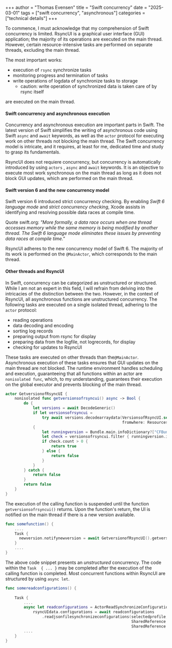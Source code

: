 +++
author = "Thomas Evensen"
title = "Swift concurrency"
date = "2025-03-01"
tags = ["swift concurrency", "asynchronous"]
categories = ["technical details"]
+++

To commence, I must acknowledge that my comprehension of Swift concurrency is limited. RsyncUI is a graphical user interface (GUI) application; the majority of its operations are executed on the main thread. However, certain resource-intensive tasks are performed on separate threads, excluding the main thread. 

The most important works: 

- execution of `rsync` synchronize tasks
- monitoring progress and termination of tasks
- write operations of logdata of synchronize tasks to storage
    - caution: write operation of synchronized data is taken care of by rsync itself

are executed on the main thread.

#### Swift concurrency and asynchronous execution

Concurrency and asynchronous execution are important parts in Swift. The latest version of Swift simplifies the writing of asynchronous code using Swift `async` and `await` keywords, as well as the `actor` protocol for executing work on other threads not blocking the main thread. The Swift concurrency model is intricate, and it requires, at least for me, dedicated time and study to grasp its fundamentals. 

RsyncUI does not requiere concurrency, but concurrency is automatically introduced by using `actors` , `async` and `await` keywords. It is an objective to execute most work synchronous on the main thread as long as it does not block GUI updates, which are performed on the main thread.

#### Swift version 6 and the new concurrency model

Swift version 6 introduced strict concurrency checking. By enabling *Swift 6 language mode*  and *strict concurrency checking*, Xcode assists in identifying and resolving possible data races at compile time.

Quote swift.org: *"More formally, a data race occurs when one thread accesses memory while the same memory is being modified by another thread. The Swift 6 language mode eliminates these issues by preventing data races at compile time."*

RsyncUI adheres to the new concurrency model of Swift 6. The majority of its work is performed on the `@MainActor`, which corresponds to the main thread. 

#### Other threads and RsyncUI

In Swift, concurrency can be categorized as unstructured or structured. While I am not an expert in this field, I will refrain from delving into the intricacies of the distinction between the two.  However, in the context of RsyncUI, all asynchronous functions are unstructured concurrency.  The following tasks are executed on a single isolated thread, adhering to the `actor` protocol:

- reading operations
- data decoding and encoding
- sorting log records
- preparing output from rsync for display
- preparing data from the logfile, not logrecords, for display
- checking for updates to RsyncUI

These tasks are executed on other threads than the`@MainActor`. Asynchronous execution of these tasks ensures that GUI updates on the main thread are not blocked. The runtime environment handles scheduling and execution, guaranteeing that all functions within an actor are  `nonisolated func`, which, to my understanding, guarantees their execution on the global executor and prevents blocking of the main thread.

```swift
actor GetversionofRsyncUI {
    nonisolated func getversionsofrsyncui() async -> Bool {
        do {
            let versions = await DecodeGeneric()
            if let versionsofrsyncui =
                try await versions.decodearraydata(VersionsofRsyncUI.self,
                                                   fromwhere: Resources().getResource(resource: .urlJSON))
            {
                let runningversion = Bundle.main.infoDictionary?["CFBundleShortVersionString"] as? String ?? ""
                let check = versionsofrsyncui.filter { runningversion.isEmpty ? true : $0.version == runningversion }
                if check.count > 0 {
                    return true
                } else {
                    return false
                }
            }
        } catch {
            return false
        }
        return false
    }
}
```

The execution of the calling function is suspended until the function `getversionsofrsyncui()` returns. Upon the function's return, the UI is notified on the main thread if there is a new version available.

```swift
func somefunction() {
    ....
    Task {
      newversion.notifynewversion = await GetversionofRsyncUI().getversionsofrsyncui()
	}
    ....
}
```

The above code snippet presents an *unstructured* concurrency.  The code within the `Task  { ... }` may be completed after the execution of the calling function is completed.  Most concurrent functions within RsyncUI are structured by using `async let`.

```swift
func somereadconfigurations() {
    
    Task {
        ....
      	async let readconfigurations = ActorReadSynchronizeConfigurationJSON()
            rsyncUIdata.configurations = await readconfigurations
                .readjsonfilesynchronizeconfigurations(selectedprofile,
                                                       SharedReference.shared.monitornetworkconnection,
                                                       SharedReference.shared.sshport)
        ....
	}
}
```
